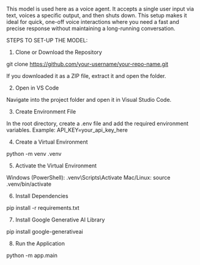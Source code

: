 This model is used here as a voice agent. It accepts a single user input via text, voices a specific output, and then shuts down. This setup makes it ideal for quick, one-off voice interactions where you need a fast and precise response without maintaining a long-running conversation.

STEPS TO SET-UP THE MODEL:

1. Clone or Download the Repository
   
git clone https://github.com/your-username/your-repo-name.git

If you downloaded it as a ZIP file, extract it and open the folder.

2. Open in VS Code
   
Navigate into the project folder and open it in Visual Studio Code.

3. Create Environment File
   
In the root directory, create a .env file and add the required environment variables.
Example:
API_KEY=your_api_key_here

4. Create a Virtual Environment

python -m venv .venv

5. Activate the Virtual Environment

Windows (PowerShell): .venv\Scripts\Activate
Mac/Linux: source .venv/bin/activate

6. Install Dependencies

pip install -r requirements.txt

7. Install Google Generative AI Library

pip install google-generativeai

8. Run the Application

python -m app.main

